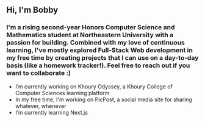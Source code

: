 ## Hi, I'm Bobby

### I'm a rising second-year Honors Computer Science and Mathematics student at Northeastern University with a passion for building. Combined with my love of continuous learning, I've mostly explored Full-Stack Web development in my free time by creating projects that I can use on a day-to-day basis (like a homework tracker!). Feel free to reach out if you want to collaborate :)


- I’m currently working on Khoury Odyssey, a Khoury College of Computer Sciences learning platform
- In my free time, I'm working on PicPost, a social media site for sharing whatever, whenever
- I’m currently learning Next.js 


